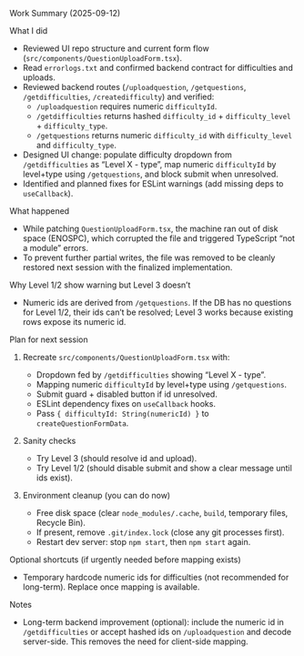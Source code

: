Work Summary (2025-09-12)

What I did

- Reviewed UI repo structure and current form flow (`src/components/QuestionUploadForm.tsx`).
- Read `errorlogs.txt` and confirmed backend contract for difficulties and uploads.
- Reviewed backend routes (`/uploadquestion`, `/getquestions`, `/getdifficulties`, `/createdifficulty`) and verified:
  - `/uploadquestion` requires numeric `difficultyId`.
  - `/getdifficulties` returns hashed `difficulty_id` + `difficulty_level` + `difficulty_type`.
  - `/getquestions` returns numeric `difficulty_id` with `difficulty_level` and `difficulty_type`.
- Designed UI change: populate difficulty dropdown from `/getdifficulties` as “Level X - type”, map numeric `difficultyId` by level+type using `/getquestions`, and block submit when unresolved.
- Identified and planned fixes for ESLint warnings (add missing deps to `useCallback`).

What happened

- While patching `QuestionUploadForm.tsx`, the machine ran out of disk space (ENOSPC), which corrupted the file and triggered TypeScript “not a module” errors.
- To prevent further partial writes, the file was removed to be cleanly restored next session with the finalized implementation.

Why Level 1/2 show warning but Level 3 doesn’t

- Numeric ids are derived from `/getquestions`. If the DB has no questions for Level 1/2, their ids can’t be resolved; Level 3 works because existing rows expose its numeric id.

Plan for next session

1) Recreate `src/components/QuestionUploadForm.tsx` with:
   - Dropdown fed by `/getdifficulties` showing “Level X - type”.
   - Mapping numeric `difficultyId` by level+type using `/getquestions`.
   - Submit guard + disabled button if id unresolved.
   - ESLint dependency fixes on `useCallback` hooks.
   - Pass `{ difficultyId: String(numericId) }` to `createQuestionFormData`.

2) Sanity checks
   - Try Level 3 (should resolve id and upload).
   - Try Level 1/2 (should disable submit and show a clear message until ids exist).

3) Environment cleanup (you can do now)
   - Free disk space (clear `node_modules/.cache`, `build`, temporary files, Recycle Bin).
   - If present, remove `.git/index.lock` (close any git processes first).
   - Restart dev server: stop `npm start`, then `npm start` again.

Optional shortcuts (if urgently needed before mapping exists)

- Temporary hardcode numeric ids for difficulties (not recommended for long-term). Replace once mapping is available.

Notes

- Long-term backend improvement (optional): include the numeric id in `/getdifficulties` or accept hashed ids on `/uploadquestion` and decode server-side. This removes the need for client-side mapping.

